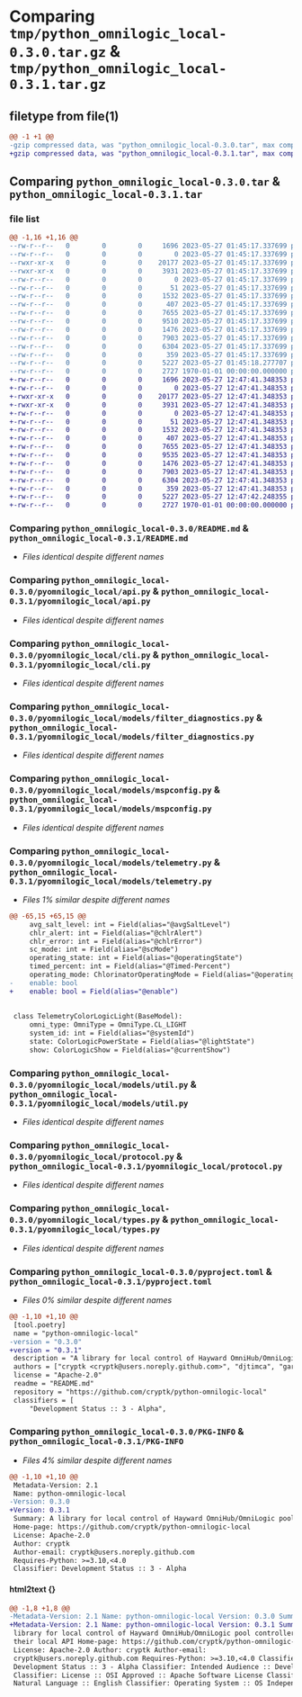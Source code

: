 # Comparing `tmp/python_omnilogic_local-0.3.0.tar.gz` & `tmp/python_omnilogic_local-0.3.1.tar.gz`

## filetype from file(1)

```diff
@@ -1 +1 @@
-gzip compressed data, was "python_omnilogic_local-0.3.0.tar", max compression
+gzip compressed data, was "python_omnilogic_local-0.3.1.tar", max compression
```

## Comparing `python_omnilogic_local-0.3.0.tar` & `python_omnilogic_local-0.3.1.tar`

### file list

```diff
@@ -1,16 +1,16 @@
--rw-r--r--   0        0        0     1696 2023-05-27 01:45:17.337699 python_omnilogic_local-0.3.0/README.md
--rw-r--r--   0        0        0        0 2023-05-27 01:45:17.337699 python_omnilogic_local-0.3.0/pyomnilogic_local/__init__.py
--rwxr-xr-x   0        0        0    20177 2023-05-27 01:45:17.337699 python_omnilogic_local-0.3.0/pyomnilogic_local/api.py
--rwxr-xr-x   0        0        0     3931 2023-05-27 01:45:17.337699 python_omnilogic_local-0.3.0/pyomnilogic_local/cli.py
--rw-r--r--   0        0        0        0 2023-05-27 01:45:17.337699 python_omnilogic_local-0.3.0/pyomnilogic_local/models/__init__.py
--rw-r--r--   0        0        0       51 2023-05-27 01:45:17.337699 python_omnilogic_local-0.3.0/pyomnilogic_local/models/const.py
--rw-r--r--   0        0        0     1532 2023-05-27 01:45:17.337699 python_omnilogic_local-0.3.0/pyomnilogic_local/models/filter_diagnostics.py
--rw-r--r--   0        0        0      407 2023-05-27 01:45:17.337699 python_omnilogic_local-0.3.0/pyomnilogic_local/models/leadmessage.py
--rw-r--r--   0        0        0     7655 2023-05-27 01:45:17.337699 python_omnilogic_local-0.3.0/pyomnilogic_local/models/mspconfig.py
--rw-r--r--   0        0        0     9510 2023-05-27 01:45:17.337699 python_omnilogic_local-0.3.0/pyomnilogic_local/models/telemetry.py
--rw-r--r--   0        0        0     1476 2023-05-27 01:45:17.337699 python_omnilogic_local-0.3.0/pyomnilogic_local/models/util.py
--rw-r--r--   0        0        0     7903 2023-05-27 01:45:17.337699 python_omnilogic_local-0.3.0/pyomnilogic_local/protocol.py
--rw-r--r--   0        0        0     6304 2023-05-27 01:45:17.337699 python_omnilogic_local-0.3.0/pyomnilogic_local/types.py
--rw-r--r--   0        0        0      359 2023-05-27 01:45:17.337699 python_omnilogic_local-0.3.0/pyomnilogic_local/util.py
--rw-r--r--   0        0        0     5227 2023-05-27 01:45:18.277707 python_omnilogic_local-0.3.0/pyproject.toml
--rw-r--r--   0        0        0     2727 1970-01-01 00:00:00.000000 python_omnilogic_local-0.3.0/PKG-INFO
+-rw-r--r--   0        0        0     1696 2023-05-27 12:47:41.348353 python_omnilogic_local-0.3.1/README.md
+-rw-r--r--   0        0        0        0 2023-05-27 12:47:41.348353 python_omnilogic_local-0.3.1/pyomnilogic_local/__init__.py
+-rwxr-xr-x   0        0        0    20177 2023-05-27 12:47:41.348353 python_omnilogic_local-0.3.1/pyomnilogic_local/api.py
+-rwxr-xr-x   0        0        0     3931 2023-05-27 12:47:41.348353 python_omnilogic_local-0.3.1/pyomnilogic_local/cli.py
+-rw-r--r--   0        0        0        0 2023-05-27 12:47:41.348353 python_omnilogic_local-0.3.1/pyomnilogic_local/models/__init__.py
+-rw-r--r--   0        0        0       51 2023-05-27 12:47:41.348353 python_omnilogic_local-0.3.1/pyomnilogic_local/models/const.py
+-rw-r--r--   0        0        0     1532 2023-05-27 12:47:41.348353 python_omnilogic_local-0.3.1/pyomnilogic_local/models/filter_diagnostics.py
+-rw-r--r--   0        0        0      407 2023-05-27 12:47:41.348353 python_omnilogic_local-0.3.1/pyomnilogic_local/models/leadmessage.py
+-rw-r--r--   0        0        0     7655 2023-05-27 12:47:41.348353 python_omnilogic_local-0.3.1/pyomnilogic_local/models/mspconfig.py
+-rw-r--r--   0        0        0     9535 2023-05-27 12:47:41.348353 python_omnilogic_local-0.3.1/pyomnilogic_local/models/telemetry.py
+-rw-r--r--   0        0        0     1476 2023-05-27 12:47:41.348353 python_omnilogic_local-0.3.1/pyomnilogic_local/models/util.py
+-rw-r--r--   0        0        0     7903 2023-05-27 12:47:41.348353 python_omnilogic_local-0.3.1/pyomnilogic_local/protocol.py
+-rw-r--r--   0        0        0     6304 2023-05-27 12:47:41.348353 python_omnilogic_local-0.3.1/pyomnilogic_local/types.py
+-rw-r--r--   0        0        0      359 2023-05-27 12:47:41.348353 python_omnilogic_local-0.3.1/pyomnilogic_local/util.py
+-rw-r--r--   0        0        0     5227 2023-05-27 12:47:42.248355 python_omnilogic_local-0.3.1/pyproject.toml
+-rw-r--r--   0        0        0     2727 1970-01-01 00:00:00.000000 python_omnilogic_local-0.3.1/PKG-INFO
```

### Comparing `python_omnilogic_local-0.3.0/README.md` & `python_omnilogic_local-0.3.1/README.md`

 * *Files identical despite different names*

### Comparing `python_omnilogic_local-0.3.0/pyomnilogic_local/api.py` & `python_omnilogic_local-0.3.1/pyomnilogic_local/api.py`

 * *Files identical despite different names*

### Comparing `python_omnilogic_local-0.3.0/pyomnilogic_local/cli.py` & `python_omnilogic_local-0.3.1/pyomnilogic_local/cli.py`

 * *Files identical despite different names*

### Comparing `python_omnilogic_local-0.3.0/pyomnilogic_local/models/filter_diagnostics.py` & `python_omnilogic_local-0.3.1/pyomnilogic_local/models/filter_diagnostics.py`

 * *Files identical despite different names*

### Comparing `python_omnilogic_local-0.3.0/pyomnilogic_local/models/mspconfig.py` & `python_omnilogic_local-0.3.1/pyomnilogic_local/models/mspconfig.py`

 * *Files identical despite different names*

### Comparing `python_omnilogic_local-0.3.0/pyomnilogic_local/models/telemetry.py` & `python_omnilogic_local-0.3.1/pyomnilogic_local/models/telemetry.py`

 * *Files 1% similar despite different names*

```diff
@@ -65,15 +65,15 @@
     avg_salt_level: int = Field(alias="@avgSaltLevel")
     chlr_alert: int = Field(alias="@chlrAlert")
     chlr_error: int = Field(alias="@chlrError")
     sc_mode: int = Field(alias="@scMode")
     operating_state: int = Field(alias="@operatingState")
     timed_percent: int = Field(alias="@Timed-Percent")
     operating_mode: ChlorinatorOperatingMode = Field(alias="@operatingMode")
-    enable: bool
+    enable: bool = Field(alias="@enable")
 
 
 class TelemetryColorLogicLight(BaseModel):
     omni_type: OmniType = OmniType.CL_LIGHT
     system_id: int = Field(alias="@systemId")
     state: ColorLogicPowerState = Field(alias="@lightState")
     show: ColorLogicShow = Field(alias="@currentShow")
```

### Comparing `python_omnilogic_local-0.3.0/pyomnilogic_local/models/util.py` & `python_omnilogic_local-0.3.1/pyomnilogic_local/models/util.py`

 * *Files identical despite different names*

### Comparing `python_omnilogic_local-0.3.0/pyomnilogic_local/protocol.py` & `python_omnilogic_local-0.3.1/pyomnilogic_local/protocol.py`

 * *Files identical despite different names*

### Comparing `python_omnilogic_local-0.3.0/pyomnilogic_local/types.py` & `python_omnilogic_local-0.3.1/pyomnilogic_local/types.py`

 * *Files identical despite different names*

### Comparing `python_omnilogic_local-0.3.0/pyproject.toml` & `python_omnilogic_local-0.3.1/pyproject.toml`

 * *Files 0% similar despite different names*

```diff
@@ -1,10 +1,10 @@
 [tool.poetry]
 name = "python-omnilogic-local"
-version = "0.3.0"
+version = "0.3.1"
 description = "A library for local control of Hayward OmniHub/OmniLogic pool controllers using their local API"
 authors = ["cryptk <cryptk@users.noreply.github.com>", "djtimca", "garionphx"]
 license = "Apache-2.0"
 readme = "README.md"
 repository = "https://github.com/cryptk/python-omnilogic-local"
 classifiers = [
     "Development Status :: 3 - Alpha",
```

### Comparing `python_omnilogic_local-0.3.0/PKG-INFO` & `python_omnilogic_local-0.3.1/PKG-INFO`

 * *Files 4% similar despite different names*

```diff
@@ -1,10 +1,10 @@
 Metadata-Version: 2.1
 Name: python-omnilogic-local
-Version: 0.3.0
+Version: 0.3.1
 Summary: A library for local control of Hayward OmniHub/OmniLogic pool controllers using their local API
 Home-page: https://github.com/cryptk/python-omnilogic-local
 License: Apache-2.0
 Author: cryptk
 Author-email: cryptk@users.noreply.github.com
 Requires-Python: >=3.10,<4.0
 Classifier: Development Status :: 3 - Alpha
```

#### html2text {}

```diff
@@ -1,8 +1,8 @@
-Metadata-Version: 2.1 Name: python-omnilogic-local Version: 0.3.0 Summary: A
+Metadata-Version: 2.1 Name: python-omnilogic-local Version: 0.3.1 Summary: A
 library for local control of Hayward OmniHub/OmniLogic pool controllers using
 their local API Home-page: https://github.com/cryptk/python-omnilogic-local
 License: Apache-2.0 Author: cryptk Author-email:
 cryptk@users.noreply.github.com Requires-Python: >=3.10,<4.0 Classifier:
 Development Status :: 3 - Alpha Classifier: Intended Audience :: Developers
 Classifier: License :: OSI Approved :: Apache Software License Classifier:
 Natural Language :: English Classifier: Operating System :: OS Independent
```

